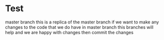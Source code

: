 # Test
master branch
this is a replica of the master branch if we want to make any changes to the code that we do have in master branch this branches will help and we are happy with changes then commit the changes 

